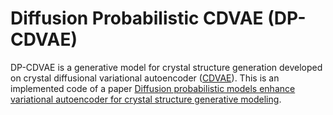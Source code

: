 # Diffusion Probabilistic CDVAE (DP-CDVAE)
DP-CDVAE is a generative model for crystal structure generation developed on crystal diffusional variational autoencoder ([CDVAE](https://github.com/txie-93/cdvae)).
This is an implemented code of a paper [Diffusion probabilistic models enhance variational autoencoder for crystal structure
generative modeling](https://arxiv.org/abs/2308.02165).
